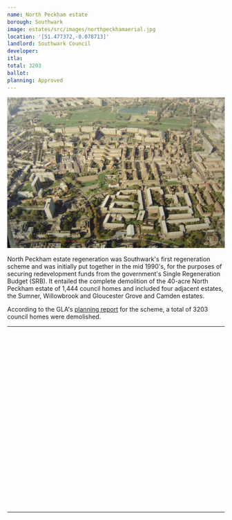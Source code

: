 ```yaml
---
name: North Peckham estate 
borough: Southwark
image: estates/src/images/northpeckhamaerial.jpg
location: '[51.477372,-0.078713]'
landlord: Southwark Council
developer:
itla:
total: 3203
ballot:
planning: Approved
---
```

![North Peckham estate](../estates/src/images/northpeckhamaerial.jpg)

North Peckham estate regeneration was Southwark's first regeneration scheme and was initially put together in the mid 1990's, for the purposes of securing redevelopment funds from the government's Single Regeneration Budget (SRB). It entailed the complete demolition of the 40-acre North Peckham estate of 1,444 council homes and included four adjacent estates, the Sumner, Willowbrook and Gloucester Grove and Camden estates.

According to the GLA's [planning report](https://www.35percent.org/img/five_estates_peckham_report.pdf) for the scheme, a total of 3203 council homes were demolished.

---

<!------------THE CODE BELOW RENDERS THE MAP - DO NOT EDIT! ---------------------------->

<div id="map" style="width: 100%; height: 400px;"></div>

<script>
  var map = L.map('map').setView({{ location }}, 13);
  L.tileLayer('https://tile.openstreetmap.org/{z}/{x}/{y}.png', {
  maxZoom: 19,
attribution: '&copy; <a href="http://www.openstreetmap.org/copyright">OpenStreetMap</a>'
}).addTo(map);
var circle = L.circle({{ location }}, {
    color: 'red',
    fillColor: '#f03',
    fillOpacity: 0.5,
    radius: 500
}).addTo(map);
</script>

---